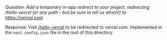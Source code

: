 *Question: Add a temporary in-app redirect to your project, redirecting /hello-vercel (or any path – but be sure to tell us which!) to https://vercel.com*

Response: Visit [/hello-vercel](/hello-vercel) to be redirected to vercel.com. Implemented in the `next.config.json` file in the root of this directory.